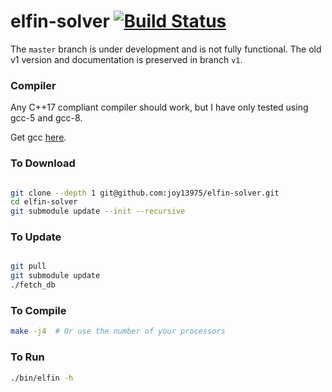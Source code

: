 # elfin-solver [![Build Status](https://travis-ci.com/joy13975/elfin-solver.svg?branch=master)](https://travis-ci.com/joy13975/elfin-solver)

The `master` branch is under development and is not fully functional. The old v1 version and documentation is preserved in branch `v1`.

### Compiler

Any C++17 compliant compiler should work, but I have only tested using gcc-5 and gcc-8.

Get gcc [here](https://gcc.gnu.org/).

### To Download
```Bash

git clone --depth 1 git@github.com:joy13975/elfin-solver.git
cd elfin-solver
git submodule update --init --recursive

```

### To Update
```Bash

git pull
git submodule update
./fetch_db

```

### To Compile
```Bash
make -j4  # Or use the number of your processors
```

### To Run

```Bash
./bin/elfin -h
```